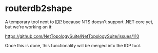 # routerdb2shape

A temporary tool next to [IDP](https://github.com/itinero/idp) because NTS doesn't support .NET core yet, but we're working on it:

https://github.com/NetTopologySuite/NetTopologySuite/issues/110

Once this is done, this functionality will be merged into the IDP tool.
